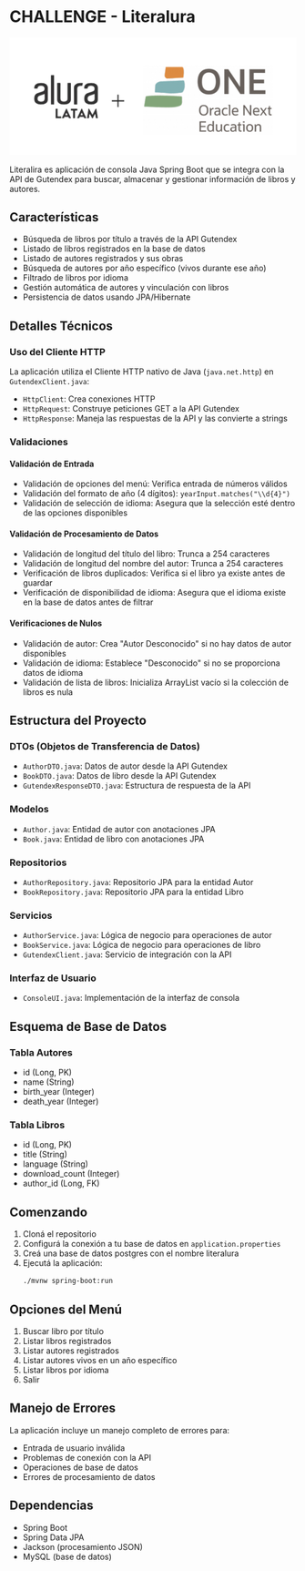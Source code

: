 # CHALLENGE - Literalura

<p align="center">
    <img src="https://github.com/migmm/alura_challenge-desafio_1-logica/blob/main/assets/aluraoracle.png" alt="Logo"/>
</p>

Literalira es aplicación de consola Java Spring Boot que se integra con la API de Gutendex para buscar, almacenar y gestionar información de libros y autores.

## Características

- Búsqueda de libros por título a través de la API Gutendex
- Listado de libros registrados en la base de datos
- Listado de autores registrados y sus obras
- Búsqueda de autores por año específico (vivos durante ese año)
- Filtrado de libros por idioma
- Gestión automática de autores y vinculación con libros
- Persistencia de datos usando JPA/Hibernate

## Detalles Técnicos

### Uso del Cliente HTTP
La aplicación utiliza el Cliente HTTP nativo de Java (`java.net.http`) en `GutendexClient.java`:
- `HttpClient`: Crea conexiones HTTP
- `HttpRequest`: Construye peticiones GET a la API Gutendex
- `HttpResponse`: Maneja las respuestas de la API y las convierte a strings

### Validaciones

#### Validación de Entrada
- Validación de opciones del menú: Verifica entrada de números válidos
- Validación del formato de año (4 dígitos): `yearInput.matches("\\d{4}")`
- Validación de selección de idioma: Asegura que la selección esté dentro de las opciones disponibles

#### Validación de Procesamiento de Datos
- Validación de longitud del título del libro: Trunca a 254 caracteres
- Validación de longitud del nombre del autor: Trunca a 254 caracteres
- Verificación de libros duplicados: Verifica si el libro ya existe antes de guardar
- Verificación de disponibilidad de idioma: Asegura que el idioma existe en la base de datos antes de filtrar

#### Verificaciones de Nulos
- Validación de autor: Crea "Autor Desconocido" si no hay datos de autor disponibles
- Validación de idioma: Establece "Desconocido" si no se proporciona datos de idioma
- Validación de lista de libros: Inicializa ArrayList vacío si la colección de libros es nula

## Estructura del Proyecto

### DTOs (Objetos de Transferencia de Datos)
- `AuthorDTO.java`: Datos de autor desde la API Gutendex
- `BookDTO.java`: Datos de libro desde la API Gutendex
- `GutendexResponseDTO.java`: Estructura de respuesta de la API

### Modelos
- `Author.java`: Entidad de autor con anotaciones JPA
- `Book.java`: Entidad de libro con anotaciones JPA

### Repositorios
- `AuthorRepository.java`: Repositorio JPA para la entidad Autor
- `BookRepository.java`: Repositorio JPA para la entidad Libro

### Servicios
- `AuthorService.java`: Lógica de negocio para operaciones de autor
- `BookService.java`: Lógica de negocio para operaciones de libro
- `GutendexClient.java`: Servicio de integración con la API

### Interfaz de Usuario
- `ConsoleUI.java`: Implementación de la interfaz de consola

## Esquema de Base de Datos

### Tabla Autores
- id (Long, PK)
- name (String)
- birth_year (Integer)
- death_year (Integer)

### Tabla Libros
- id (Long, PK)
- title (String)
- language (String)
- download_count (Integer)
- author_id (Long, FK)

## Comenzando

1. Cloná el repositorio
2. Configurá la conexión a tu base de datos en `application.properties`
3. Creá una base de datos postgres con el nombre literalura
4. Ejecutá la aplicación:
   ```bash
   ./mvnw spring-boot:run
   ```

## Opciones del Menú

1. Buscar libro por título
2. Listar libros registrados
3. Listar autores registrados
4. Listar autores vivos en un año específico
5. Listar libros por idioma
0. Salir

## Manejo de Errores

La aplicación incluye un manejo completo de errores para:
- Entrada de usuario inválida
- Problemas de conexión con la API
- Operaciones de base de datos
- Errores de procesamiento de datos

## Dependencias

- Spring Boot
- Spring Data JPA
- Jackson (procesamiento JSON)
- MySQL (base de datos)